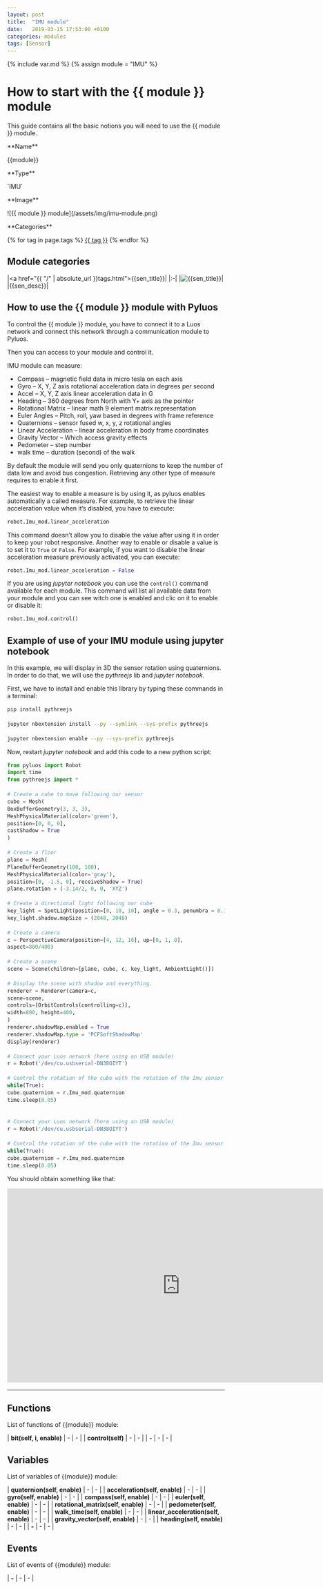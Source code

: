```yaml
---
layout: post
title:  "IMU module"
date:   2019-03-15 17:53:00 +0100
categories: modules
tags: [Sensor]
---
```

{% include var.md %}
{% assign module = "IMU" %}

# How to start with the {{ module }} module

This guide contains all the basic notions you will need to use the {{ module }} module.

<div class="sheet" markdown="1">

<p class="sheet-title" markdown="1">**Name**</p>

<p class="indent" markdown="1">{{module}}</p>

<p class="sheet-title" markdown="1">**Type**</p>

<p class="indent" markdown="1">`IMU`</p>

<p class="sheet-title" markdown="1">**Image**</p>

<p class="indent" markdown="1">![{{ module }} module](/assets/img/imu-module.png)</p>

<p class="sheet-title" markdown="1">**Categories**</p>

<p class="indent" markdown="1">
{% for tag in page.tags %}
  <a href="{{ "/" | absolute_url }}tags.html">{{ tag }}</a>
{% endfor %}
</p>
</div>


## Module categories

|<a href="{{ "/" | absolute_url }}tags.html">{{sen_title}}</a>|
|:-|
|![{{sen_title}}]({{sen_img}})|
|{{sen_desc}}| 

## How to use the {{ module }} module with Pyluos
To control the {{ module }} module, you have to connect it to a Luos network and connect this network through a communication module to Pyluos.

Then you can access to your module and control it.

IMU module can measure:

* Compass – magnetic field data in micro tesla on each axis
* Gyro – X, Y, Z axis rotational acceleration data in degrees per second
* Accel – X, Y, Z axis linear acceleration data in G
* Heading – 360 degrees from North with Y+ axis as the pointer
* Rotational Matrix – linear math 9 element matrix representation
* Euler Angles – Pitch, roll, yaw based in degrees with frame reference
* Quaternions – sensor fused w, x, y, z rotational angles
* Linear Acceleration – linear acceleration in body frame coordinates
* Gravity Vector – Which access gravity effects
* Pedometer – step number
* walk time – duration (second) of the walk

By default the module will send you only quaternions to keep the number of data low and avoid bus congestion. Retrieving any other type of measure requires to enable it first.

The easiest way to enable a measure is by using it, as pyluos enables automatically a called measure. For example, to retrieve the linear acceleration value when it’s disabled, you have to execute:

```python
robot.Imu_mod.linear_acceleration
```
 
This command doesn’t allow you to disable the value after using it in order to keep your robot responsive. Another way to enable or disable a value is to set it to `True` or `False`. For example, if you want to disable the linear acceleration measure previously activated, you can execute:

```python
robot.Imu_mod.linear_acceleration = False
```

If you are using *jupyter notebook* you can use the `control()` command available for each module. This command will list all available data from your module and you can see witch one is enabled and clic on it to enable or disable it:

```python
robot.Imu_mod.control()
```

## Example of use of your IMU module using jupyter notebook

In this example, we will display in 3D the sensor rotation using quaternions. In order to do that, we will use the *pythreejs* lib and *jupyter notebook*.

First, we have to install and enable this library by typing these commands in a terminal:

```bash
pip install pythreejs

jupyter nbextension install --py --symlink --sys-prefix pythreejs

jupyter nbextension enable --py --sys-prefix pythreejs
```
 
Now, restart *jupyter notebook* and add this code to a new python script:

```python
from pyluos import Robot
import time
from pythreejs import *

# Create a cube to move following our sensor
cube = Mesh(
BoxBufferGeometry(3, 3, 3),
MeshPhysicalMaterial(color='green'),
position=[0, 0, 0],
castShadow = True
)

# Create a floor
plane = Mesh(
PlaneBufferGeometry(100, 100),
MeshPhysicalMaterial(color='gray'),
position=[0, -1.5, 0], receiveShadow = True)
plane.rotation = (-3.14/2, 0, 0, 'XYZ')

# Create a directional light following our cube
key_light = SpotLight(position=[0, 10, 10], angle = 0.3, penumbra = 0.1, target = cube, castShadow = True)
key_light.shadow.mapSize = (2048, 2048)

# Create a camera
c = PerspectiveCamera(position=[4, 12, 10], up=[0, 1, 0],
aspect=800/400)

# Create a scene
scene = Scene(children=[plane, cube, c, key_light, AmbientLight()])

# Display the scene with shadow and everything.
renderer = Renderer(camera=c,
scene=scene,
controls=[OrbitControls(controlling=c)],
width=800, height=400,
)
renderer.shadowMap.enabled = True
renderer.shadowMap.type = 'PCFSoftShadowMap'
display(renderer)

# Connect your Luos network (here using an USB module)
r = Robot('/dev/cu.usbserial-DN38OIYT')

# Control the rotation of the cube with the rotation of the Imu sensor
while(True):
cube.quaternion = r.Imu_mod.quaternion
time.sleep(0.05)

 
# Connect your Luos network (here using an USB module)
r = Robot('/dev/cu.usbserial-DN38OIYT')
 
# Control the rotation of the cube with the rotation of the Imu sensor
while(True):
cube.quaternion = r.Imu_mod.quaternion
time.sleep(0.05)
```
 
You should obtain something like that:

<iframe width="800" height="450" src="https://www.youtube.com/embed/eTRd8a0ABMM?feature=oembed" frameborder="0" allow="accelerometer; autoplay; encrypted-media; gyroscope; picture-in-picture" allowfullscreen></iframe>

----

## Functions
List of functions of {{module}} module:

| **bit(self, i, enable)** | - | - | 
| **control(self)** | - | - | 
| **-** | - | - | 

## Variables
List of variables of {{module}} module:

| **quaternion(self, enable)** | - | - | 
| **acceleration(self, enable)** | - | - | 
| **gyro(self, enable)** | - | - | 
| **compass(self, enable)** | - | - | 
| **euler(self, enable)** | - | - | 
| **rotational_matrix(self, enable)** | - | - | 
| **pedometer(self, enable)** | - | - | 
| **walk_time(self, enable)** | - | - | 
| **linear_acceleration(self, enable)** | - | - | 
| **gravity_vector(self, enable)** | - | - | 
| **heading(self, enable)** | - | - | 
| **-** | - | - | 

## Events
List of events of {{module}} module:

| **-** | - | - | 
